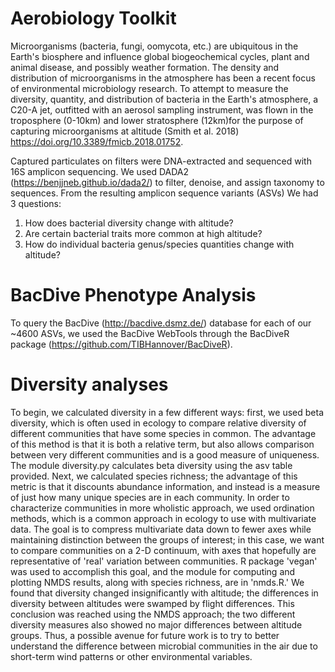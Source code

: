 # Aerobiology Toolkit

Microorganisms (bacteria, fungi, oomycota, etc.) are ubiquitous in the Earth's biosphere and influence global biogeochemical cycles, plant and animal disease, and possibly weather formation. The density and distribution of microorganisms in the atmosphere has been a recent focus of environmental microbiology research. To attempt to measure the diversity, quantity, and distribution of bacteria in the Earth's atmosphere, a C20-A jet, outfitted with an aerosol sampling instrument, was flown in the troposphere (0-10km) and lower stratosphere (12km)for the purpose of capturing microorganisms at altitude (Smith et al. 2018) https://doi.org/10.3389/fmicb.2018.01752.

Captured particulates on filters were DNA-extracted and sequenced with 16S amplicon sequencing. We used DADA2 (https://benjjneb.github.io/dada2/) to filter, denoise, and assign taxonomy to sequences. From the resulting amplicon sequence variants (ASVs)
We had 3 questions:
1. How does bacterial diversity change with altitude?
2. Are certain bacterial traits more common at high altitude?
3. How do individual bacteria genus/species quantities change with altitude?

# BacDive Phenotype Analysis
To query the BacDive (http://bacdive.dsmz.de/) database for each of our ~4600 ASVs, we used the BacDive WebTools through the BacDiveR package (https://github.com/TIBHannover/BacDiveR).

# Diversity analyses
To begin, we calculated diversity in a few different ways: first, we used beta diversity, which is often used in ecology to compare relative diversity of different communities that have some species in common. The advantage of this method is that it is both a relative term, but also allows comparison between very different communities and is a good measure of uniqueness. The module diversity.py calculates beta diversity using the asv table provided.
Next, we calculated species richness; the advantage of this metric is that it discounts abundance information, and instead is a measure of just how many unique species are in each community.
In order to characterize communities in more wholistic approach, we used ordination methods, which is a common approach in ecology to use with multivariate data. The goal is to compress multivariate data down to fewer axes while maintaining distinction between the groups of interest; in this case, we want to compare communities on a 2-D continuum, with axes that hopefully are representative of 'real' variation between communities. R package 'vegan' was used to accomplish this goal, and the module for computing and plotting NMDS results, along with species richness, are in 'nmds.R.'
We found that diversity changed insignificantly with altitude; the differences in diversity between altitudes were swamped by flight differences. This conclusion was reached using the NMDS approach; the two different diversity measures also showed no major differences between altitude groups. Thus, a possible avenue for future work is to try to better understand the difference between microbial communities in the air due to short-term wind patterns or other environmental variables. 
